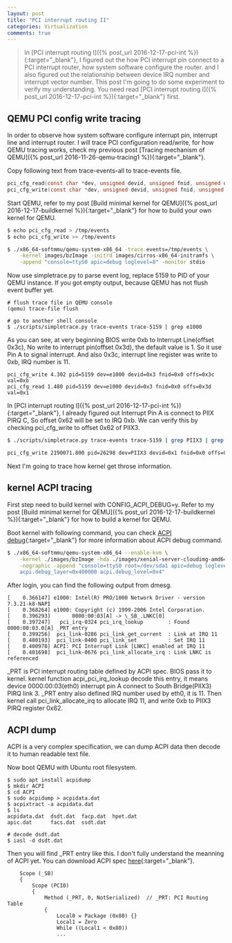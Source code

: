 ```yaml
---
layout: post 
title: "PCI interrupt routing II"
categories: Virtualization 
comments: true
---
```


> In [PCI interrupt routing I]({% post_url 2016-12-17-pci-int %}){:target="_blank"}, 
I figured out the how PCI interrupt pin connect to a PCI interrupt router, how system software configure the router.
and I also figured out the relationship between device IRQ number and interrupt vector number.
This post I'm going to do some experiment to verify my understanding. 
You need read [PCI interrupt routing I]({% post_url 2016-12-17-pci-int %}){:target="_blank"} first.


## QEMU PCI config write tracing
In order to observe how system software configure interrupt pin, interrupt line and interrupt router.
I will trace PCI configuration read/write, for how QEMU tracing works, 
check my previous post [Tracing mechanism of QEMU]({% post_url 2016-11-26-qemu-tracing1 %}){:target="_blank"}.

Copy following text from trace-events-all to trace-events file.

```c
pci_cfg_read(const char *dev, unsigned devid, unsigned fnid, unsigned offs, unsigned val) "%s %02u:%u @0x%x -> 0x%x"
pci_cfg_write(const char *dev, unsigned devid, unsigned fnid, unsigned offs, unsigned val) "%s %02u:%u @0x%x <- 0x%x"
```

Start QEMU, refer to my post [Build minimal kernel for QEMU]({% post_url 2016-12-17-buildkernel %}){:target="_blank"} 
for how to build your own kernel for QEMU.

```bash
$ echo pci_cfg_read > /tmp/events
$ echo pci_cfg_write >> /tmp/events

$ ./x86_64-softmmu/qemu-system-x86_64 -trace events=/tmp/events \
	-kernel images/bzImage -initrd images/cirros-x86_64-initramfs \
	-append "console=ttyS0 apic=debug loglevel=8" -monitor stdio 
```

Now use simpletrace.py to parse event log, replace 5159 to PID of your QEMU instance. 
If you got empty output, because QEMU has not flush event buffer yet. 

```
# flush trace file in QEMU console
(qemu) trace-file flush

# go to another shell console
$ ./scripts/simpletrace.py trace-events trace-5159 | grep e1000 
```

As you can see, at very beginning BIOS write 0xb to Interrupt Line(offset 0x3c), 
No write to interrupt pin(offset 0x3d), the default value is 1. So it use Pin A to signal interrupt.
And also 0x3c, interrupt line register was write to 0xb, IRQ number is 11.

```
pci_cfg_write 4.302 pid=5159 dev=e1000 devid=0x3 fnid=0x0 offs=0x3c val=0xb
pci_cfg_read 1.480 pid=5159 dev=e1000 devid=0x3 fnid=0x0 offs=0x3d val=0x1
```
In [PCI interrupt routing I]({% post_url 2016-12-17-pci-int %}){:target="_blank"},
I already figured out Interrupt Pin A is connect to PIIX PIRQ C, So offset 0x62 will be set to IRQ 0xb.
We can verify this by checking pci_cfg_write to offset 0x62 of PIIX3.

```bash
$ ./scripts/simpletrace.py trace-events trace-5159 | grep PIIX3 | grep offs=0x62

pci_cfg_write 2190071.800 pid=26298 dev=PIIX3 devid=0x1 fnid=0x0 offs=0x62 val=0xb
```

Next I'm going to trace how kernel get throse information.

## kernel ACPI tracing
First step need to build kernel with CONFIG_ACPI_DEBUG=y. 
Refer to my post [Build minimal kernel for QEMU]({% post_url 2016-12-17-buildkernel %}){:target="_blank"} for how to build a kernel for QEMU.

Boot kernel with following command, 
you can check [ACPI debug](https://www.kernel.org/doc/Documentation/acpi/debug.txt){:target="_blank"} 
for more information about ACPI debug command.

```bash
$ ./x86_64-softmmu/qemu-system-x86_64 --enable-kvm \
	-kernel ./images/bzImage -hda ./images/xenial-server-cloudimg-amd64-disk.img \
	-nographic -append "console=ttyS0 root=/dev/sda1 apic=debug loglevel=8 \
	acpi.debug_layer=0x400000 acpi.debug_level=0x4"
```

After login, you can find the following output from dmesg.

```
[    0.366147] e1000: Intel(R) PRO/1000 Network Driver - version 7.3.21-k8-NAPI
[    0.368264] e1000: Copyright (c) 1999-2006 Intel Corporation.
[    0.396293]       0000:00:03[A] -> \_SB_.LNKC[0]
[    0.397247]   pci_irq-0324 pci_irq_lookup        : Found 0000:00:03.0[A] _PRT entry
[    0.399256]  pci_link-0286 pci_link_get_current  : Link at IRQ 11
[    0.400193]  pci_link-0400 pci_link_set          : Set IRQ 11
[    0.400978] ACPI: PCI Interrupt Link [LNKC] enabled at IRQ 11
[    0.401698]  pci_link-0676 pci_link_allocate_irq : Link LNKC is referenced
```

_PRT is PCI interrupt routing table defined by ACPI spec. BIOS pass it to kernel.
kernel function acpi_pci_irq_lookup decode this entry, 
it means device 0000:00:03(eth0) interrupt pin A connect to South Bridge(PIIX3) PIRQ link 3.
_PRT entry also defined IRQ number used by eth0, it is 11.
Then kernel call pci_link_allocate_irq to allocate IRQ 11, and write 0xb to PIIX3 PIRQ register 0x62.

## ACPI dump
ACPI is a very complex specification, we can dump ACPI data then decode it to human readable text file.

Now boot QEMU with Ubuntu root filesystem.

```
$ sudo apt install acpidump
$ mkdir ACPI
$ cd ACPI
$ sudo acpidump > acpidata.dat
$ acpixtract -a acpidata.dat
$ ls 
acpidata.dat  dsdt.dat  facp.dat  hpet.dat
apic.dat      facs.dat  ssdt.dat

# decode dsdt.dat
$ iasl -d dsdt.dat 
```

Then you will find _PRT entry like this. I don't fully understand the meanning of ACPI yet.
You can download ACPI spec [here](http://www.acpi.info/DOWNLOADS/ACPIspec-2-0c.pdf){:target="_blank"}.

```
    Scope (_SB)
    {
        Scope (PCI0)
        {
            Method (_PRT, 0, NotSerialized)  // _PRT: PCI Routing Table
            {
                Local0 = Package (0x80) {}
                Local1 = Zero
                While ((Local1 < 0x80))
				...
```
